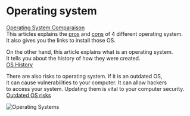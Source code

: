 # **Operating system**

[Operating System Comparaison](https://www.pcmag.com/picks/windows-vs-macos-vs-chrome-os-vs-ubuntu-linux-which-operating-system-reigns?test_uuid=02LlF0iWKsilxYTJVF8uH5y&test_variant=A)<br/>
This articles explains the <ins>pros</ins> and <ins>cons</ins> of 4 different operating system.<br/>
It also gives you the links to install those OS.<br/>

On the other hand, this article explains what is an operating system.<br/>
It tells you about the history of how they were created.<br/>
[OS History](https://www.britannica.com/technology/operating-system)

There are also risks to operating system. If it is an outdated OS,<br/>
it can cause vulnerabilities to your computer. It can allow hackers<br/>
to access your system. Updating them is vital to your computer security.<br/>
[Outdated OS risks](https://www.itconvergence.com/blog/risks-of-using-outdated-operating-system/)

![Operating Systems](https://cdn.shopify.com/s/files/1/0028/7509/7153/files/Blog_Header_PPT_12_1024x1024.png?v=1728294478)
